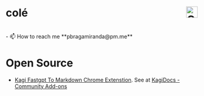 <h1>colé<img align="right" alt="Coding" width="30" src="https://logodownload.org/wp-content/uploads/2016/11/botafogo-logo-escudo.png"></h1>

<br>
- 📫 How to reach me **pbragamiranda@pm.me**

# Open Source
- [Kagi Fastgpt To Markdown Chrome Extenstion](https://chromewebstore.google.com/detail/kagi-fastgpt-to-markdown/bamhebecdlhhkedgncapjoofbohgiogc). See at [KagiDocs - Community Add-ons](https://help.kagi.com/kagi/community-addons/)
